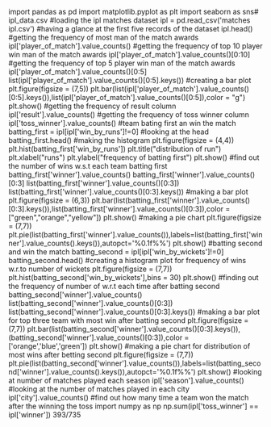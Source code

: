 import pandas as pd
import matplotlib.pyplot as plt
import seaborn as sns# ipl_data.csv
#loading the ipl matches dataset
ipl = pd.read_csv('matches ipl.csv')
#having a glance at the first five records of the dataset
ipl.head()
#getting the frequency of most man of the match awards
ipl['player_of_match'].value_counts()
#getting the frequency of top 10 player win man of the match awards
ipl['player_of_match'].value_counts()[0:10]
#getting the frequency of top 5 player win man of the match awards
ipl['player_of_match'].value_counts()[0:5]
list(ipl['player_of_match'].value_counts()[0:5].keys())
#creating a bar plot
plt.figure(figsize = (7,5))
plt.bar(list(ipl['player_of_match'].value_counts()[0:5].keys()),list(ipl['player_of_match'].value_counts()[0:5]),color = "g")
plt.show()
#getting the frequency of result column
ipl['result'].value_counts()
#getting the frequency of toss winner column
ipl['toss_winner'].value_counts()
#team bating first an win the match
batting_first = ipl[ipl['win_by_runs']!=0]
#looking at the head
batting_first.head()
#making the histogram
plt.figure(figsize = (4,4))
plt.hist(batting_first['win_by_runs'])
plt.title("distribution of run")
plt.xlabel("runs")
plt.ylabel("frequency of batting first")
plt.show()
#find out the number of wins w.s.t each team batting first
batting_first['winner'].value_counts()
batting_first['winner'].value_counts()[0:3]
list(batting_first['winner'].value_counts()[0:3])
list(batting_first['winner'].value_counts()[0:3].keys())
#making a bar plot
plt.figure(figsize = (6,3))
plt.bar(list(batting_first['winner'].value_counts()[0:3].keys()),list(batting_first['winner'].value_counts()[0:3]),color = ["green","orange","yellow"])
plt.show()
#making a pie chart 
plt.figure(figsize = (7,7))
plt.pie(list(batting_first['winner'].value_counts()),labels=list(batting_first['winner'].value_counts().keys()),autopct='%0.1f%%')
plt.show()
#batting second and win the match
batting_second = ipl[ipl['win_by_wickets']!=0]
batting_second.head()
#creating a histogram plot for frequency of wins w.r.to number of wickets
plt.figure(figsize = (7,7))
plt.hist(batting_second['win_by_wickets'],bins = 30)
plt.show()
#finding out the frequency of number of w.r.t each time after batting second
batting_second['winner'].value_counts()
list(batting_second['winner'].value_counts()[0:3])
list(batting_second['winner'].value_counts()[0:3].keys())
#making a bar plot for top three team with most win after batting second
plt.figure(figsize = (7,7))
plt.bar(list(batting_second['winner'].value_counts()[0:3].keys()),(batting_second['winner'].value_counts()[0:3]),color = ['orange','blue','green'])
plt.show()
#making a pie chart for distribution of most wins after betting second
plt.figure(figsize = (7,7))
plt.pie(list(batting_second['winner'].value_counts()),labels=list(batting_second['winner'].value_counts().keys()),autopct='%0.1f%%')
plt.show()
#looking at number of matches played each season
ipl['season'].value_counts()
#looking at the number of matches played in each city
ipl['city'].value_counts()
#find out how many time a team won the match after the winning the toss
import numpy as np
np.sum(ipl['toss_winner'] == ipl['winner'])
393/735
